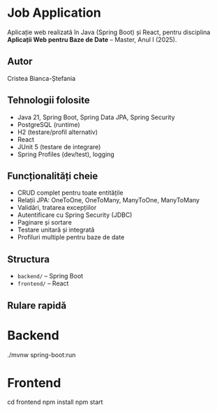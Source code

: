 # Job Application

Aplicație web realizată în Java (Spring Boot) și React, pentru disciplina **Aplicații Web pentru Baze de Date** – Master, Anul I (2025).

## Autor
Cristea Bianca-Ștefania

## Tehnologii folosite
- Java 21, Spring Boot, Spring Data JPA, Spring Security
- PostgreSQL (runtime)
- H2 (testare/profil alternativ)
- React
- JUnit 5 (testare de integrare)
- Spring Profiles (dev/test), logging

## Funcționalități cheie
- CRUD complet pentru toate entitățile
- Relații JPA: OneToOne, OneToMany, ManyToOne, ManyToMany
- Validări, tratarea excepțiilor
- Autentificare cu Spring Security (JDBC)
- Paginare și sortare
- Testare unitară și integrată
- Profiluri multiple pentru baze de date

## Structura
- `backend/` – Spring Boot
- `frontend/` – React

## Rulare rapidă
# Backend 
./mvnw spring-boot:run

# Frontend
cd frontend
npm install
npm start


